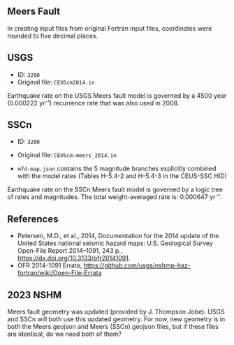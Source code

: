 ## Meers Fault

In creating input files from original Fortran input files, coordinates were rounded
to five decimal places.

## USGS
* ID: `3200`
* Original file: `CEUScm2014.in`

Earthquake rate on the USGS Meers fault model is governed by a 4500 year (0.000222 yr⁻¹) recurrence rate that was also used in 2008.

## SSCn
* ID: `3200`
* Original file: `CEUScm-meers_2014.in`

* `mfd-map.json` contains the 5 magnitude branches explicitly combined with the model
  rates (Tables H-5.4-2 and H-5.4-3 in the CEUS-SSC HID)

Earthquake rate on the SSCn Meers fault model is governed by a logic tree of rates and magnitudes. The total weight-averaged rate is: 0.000647 yr⁻¹.

## References

* Petersen, M.D., et al., 2014, Documentation for the 2014 update of the United States
  national seismic hazard maps: U.S. Geological Survey Open-File Report 2014–1091, 243
  p., <https://dx.doi.org/10.3133/ofr20141091>.
* OFR 2014-1091 Errata, <https://github.com/usgs/nshmp-haz-fortran/wiki/Open-File-Errata>


## 2023 NSHM

Meers fault geometry was updated (provided by J. Thompson Jobe). USGS and SSCn will both use this updated geometry. For now, new geometry is in both the Meers.geojson and Meers (SSCn).geojson files, but if these files are identical, do we need both of them?
